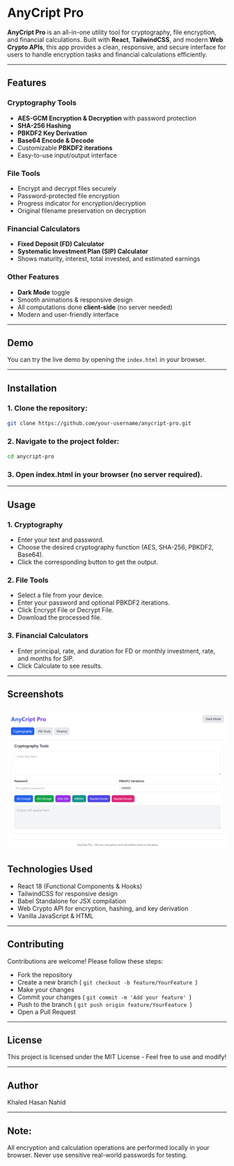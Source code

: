 # AnyCript Pro


**AnyCript Pro** is an all-in-one utility tool for cryptography, file encryption, and financial calculations. Built with **React**, **TailwindCSS**, and modern **Web Crypto APIs**, this app provides a clean, responsive, and secure interface for users to handle encryption tasks and financial calculations efficiently.

---

## Features

### **Cryptography Tools**
- **AES-GCM Encryption & Decryption** with password protection
- **SHA-256 Hashing**
- **PBKDF2 Key Derivation**
- **Base64 Encode & Decode**
- Customizable **PBKDF2 iterations**
- Easy-to-use input/output interface

### **File Tools**
- Encrypt and decrypt files securely
- Password-protected file encryption
- Progress indicator for encryption/decryption
- Original filename preservation on decryption

### **Financial Calculators**
- **Fixed Deposit (FD) Calculator**
- **Systematic Investment Plan (SIP) Calculator**
- Shows maturity, interest, total invested, and estimated earnings

### **Other Features**
- **Dark Mode** toggle
- Smooth animations & responsive design
- All computations done **client-side** (no server needed)
- Modern and user-friendly interface

---

## Demo

You can try the live demo by opening the `index.html` in your browser.

---

## Installation

### 1. **Clone the repository:**
   ```bash
   git clone https://github.com/your-username/anycript-pro.git
 ```
### 2. Navigate to the project folder:

 ```bash
cd anycript-pro
 ```

### 3. Open index.html in your browser (no server required).

---

## Usage
### 1. Cryptography

- Enter your text and password.
- Choose the desired cryptography function (AES, SHA-256, PBKDF2, Base64).
- Click the corresponding button to get the output.

### 2. File Tools

- Select a file from your device.
- Enter your password and optional PBKDF2 iterations.
- Click Encrypt File or Decrypt File.
- Download the processed file.

### 3. Financial Calculators

- Enter principal, rate, and duration for FD or monthly investment, rate, and months for SIP.
- Click Calculate to see results.

---

## Screenshots

![encryption_decryption](https://github.com/khaled6hasan/encrypt_decrypt_tool/blob/main/encryption_decryption.PNG)
---

## Technologies Used

- React 18 (Functional Components & Hooks)
- TailwindCSS for responsive design
- Babel Standalone for JSX compilation
- Web Crypto API for encryption, hashing, and key derivation
- Vanilla JavaScript & HTML

---

## Contributing

Contributions are welcome! Please follow these steps:
- Fork the repository
- Create a new branch ( ```git checkout -b feature/YourFeature ```)
- Make your changes
- Commit your changes ( ```git commit -m 'Add your feature' ```)
- Push to the branch ( ```git push origin feature/YourFeature ```)
- Open a Pull Request

---

## License
This project is licensed under the MIT License - Feel free to use and modify!

---

## Author

Khaled Hasan Nahid 
 
---

## Note: 
All encryption and calculation operations are performed locally in your browser. Never use sensitive real-world passwords for testing.
